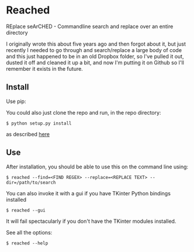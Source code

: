 # Reached

REplace seArCHED - Commandline search and replace over an entire directory

I originally wrote this about five years ago and then forgot about it, but just recently I needed to go through
and search/replace a large body of code and this just happened to be in an old Dropbox folder, 
so I've pulled it out, dusted it off and cleaned it up a bit, and now I'm putting it on
Github so I'll remember it exists in the future.

## Install

Use pip:

You could also just clone the repo and run, in the repo directory:

    $ python setup.py install

as described [here](http://docs.python.org/2/install/)


## Use

After installation, you should be able to use this on the command line using:

    $ reached --find=<FIND REGEX> --replace=<REPLACE TEXT> --dir=/path/to/search

You can also invoke it with a gui if you have TKinter Python bindings installed

    $ reached --gui

It will fail spectacularly if you don't have the TKinter modules installed.

See all the options:

    $ reached --help


